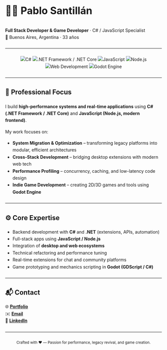 <section style="font-family: 'Inter', sans-serif; max-width: 800px; margin: auto; line-height: 1.6;">
  <h1 style="font-size: 2rem; font-weight: 700;">👨‍💻 Pablo Santillán</h1>
  <p><strong>Full Stack Developer & Game Developer</strong> · C# / JavaScript Specialist<br>
  📍 Buenos Aires, Argentina · 33 años</p>

  <hr style="margin: 1.5rem 0;">

  <p align="center">
    <img src="https://img.shields.io/badge/C%23-239120?logo=csharp&logoColor=white&style=for-the-badge" alt="C#">
    <img src="https://img.shields.io/badge/.NET%20Framework%20%7C%20.NET%20Core-512BD4?logo=dotnet&logoColor=white&style=for-the-badge" alt=".NET Framework / .NET Core">
    <img src="https://img.shields.io/badge/JavaScript-F7DF1E?logo=javascript&logoColor=black&style=for-the-badge" alt="JavaScript">
    <img src="https://img.shields.io/badge/Node.js-339933?logo=node.js&logoColor=white&style=for-the-badge" alt="Node.js">
    <img src="https://img.shields.io/badge/Web%20Development-HTML5%20%7C%20CSS3%20%7C%20Tailwind-0EA5E9?style=for-the-badge" alt="Web Development">
    <img src="https://img.shields.io/badge/Game%20Development-Godot%20Engine-478CBF?logo=godot-engine&logoColor=white&style=for-the-badge" alt="Godot Engine">
  </p>

  <hr style="margin: 1.5rem 0;">

  <h2>💼 Professional Focus</h2>
  <p>
    I build <strong>high-performance systems and real-time applications</strong> using
    <strong>C# (.NET Framework / .NET Core)</strong> and <strong>JavaScript (Node.js, modern frontend)</strong>.
  </p>
  <p>My work focuses on:</p>
  <ul>
    <li><strong>System Migration & Optimization</strong> – transforming legacy platforms into modular, efficient architectures</li>
    <li><strong>Cross-Stack Development</strong> – bridging desktop extensions with modern web tech</li>
    <li><strong>Performance Profiling</strong> – concurrency, caching, and low-latency code design</li>
    <li><strong>Indie Game Development</strong> – creating 2D/3D games and tools using <strong>Godot Engine</strong></li>
  </ul>

  <hr style="margin: 1.5rem 0;">

  <h2>⚙️ Core Expertise</h2>
  <ul>
    <li>Backend development with <strong>C#</strong> and <strong>.NET</strong> (extensions, APIs, automation)</li>
    <li>Full-stack apps using <strong>JavaScript / Node.js</strong></li>
    <li>Integration of <strong>desktop and web ecosystems</strong></li>
    <li>Technical refactoring and performance tuning</li>
    <li>Real-time extensions for chat and community platforms</li>
    <li>Game prototyping and mechanics scripting in <strong>Godot (GDScript / C#)</strong></li>
  </ul>

  <hr style="margin: 1.5rem 0;">

  <h2>📬 Contact</h2>
  <p>
    🌐 <a href="https://www.pablosan.dev" target="_blank"><strong>Portfolio</strong></a><br>
    ✉️ <a href="mailto:pablo.hehe2@gmail.com"><strong>Email</strong></a><br>
    💼 <a href="https://linkedin.com/in/pablo-ignacio-santillan" target="_blank"><strong>LinkedIn</strong></a>
  </p>

  <hr style="margin: 1.5rem 0;">

  <p align="center">
    <sub>Crafted with ❤️ — Passion for performance, legacy revival, and game creation.</sub>
  </p>
</section>
